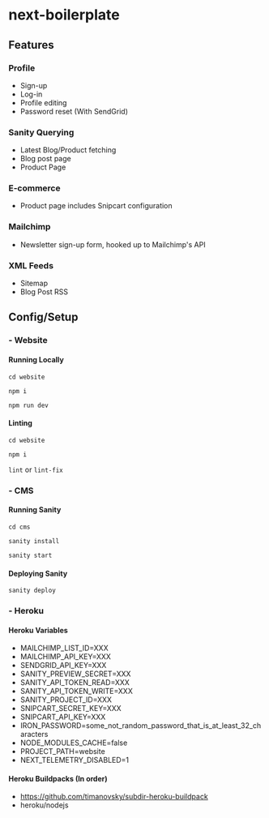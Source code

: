 # next-boilerplate

## Features

### Profile

- Sign-up
- Log-in
- Profile editing
- Password reset (With SendGrid)

### Sanity Querying

- Latest Blog/Product fetching
- Blog post page
- Product Page

### E-commerce

- Product page includes Snipcart configuration

### Mailchimp

- Newsletter sign-up form, hooked up to Mailchimp's API

### XML Feeds

- Sitemap
- Blog Post RSS

## Config/Setup

### - Website

#### Running Locally

`cd website`

`npm i`

`npm run dev`

#### Linting

`cd website`

`npm i`

`lint` or `lint-fix`

### - CMS

#### Running Sanity

`cd cms`

`sanity install`

`sanity start`

#### Deploying Sanity

`sanity deploy`

### - Heroku

#### Heroku Variables

- MAILCHIMP_LIST_ID=XXX
- MAILCHIMP_API_KEY=XXX
- SENDGRID_API_KEY=XXX
- SANITY_PREVIEW_SECRET=XXX
- SANITY_API_TOKEN_READ=XXX
- SANITY_API_TOKEN_WRITE=XXX
- SANITY_PROJECT_ID=XXX
- SNIPCART_SECRET_KEY=XXX
- SNIPCART_API_KEY=XXX
- IRON_PASSWORD=some_not_random_password_that_is_at_least_32_characters
- NODE_MODULES_CACHE=false
- PROJECT_PATH=website
- NEXT_TELEMETRY_DISABLED=1

#### Heroku Buildpacks (In order)

- https://github.com/timanovsky/subdir-heroku-buildpack
- heroku/nodejs
